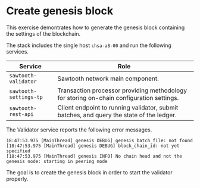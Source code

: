 # Create genesis block

This exercise demontrates how to generate the genesis block containing the settings of the blockchain.

The stack includes the single host `chsa-a8-00` and run the following services.

Service | Role
------- | ----
`sawtooth-validator` | Sawtooth network main component.
`sawtooth-settings-tp` | Transaction processor providing methodology for storing on-chain configuration settings.
`sawtooth-rest-api` | Client endpoint to  running validator, submit batches, and query the state of the ledger.

The Validator service reports the following error messages.

```
18:47:53.975 [MainThread] genesis DEBUG] genesis_batch_file: not found
[18:47:53.975 [MainThread] genesis DEBUG] block_chain_id: not yet specified
[18:47:53.975 [MainThread] genesis INFO] No chain head and not the genesis node: starting in peering mode
```

The goal is to create the genesis block in order to start the validator properly.
